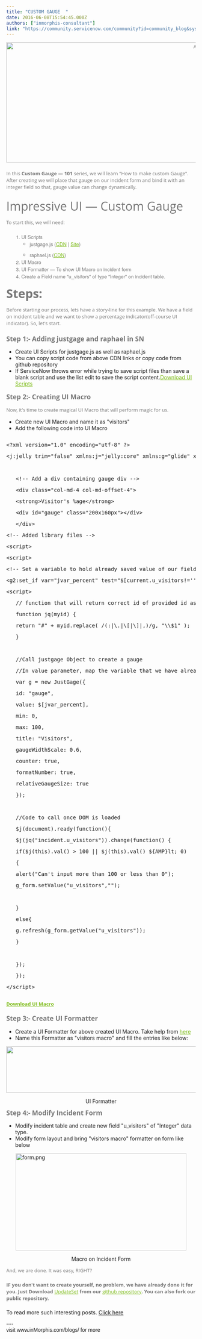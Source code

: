 ```yaml
---
title: "CUSTOM GAUGE  "
date: 2016-06-08T15:54:45.000Z
authors: ["inmorphis-consultant"]
link: "https://community.servicenow.com/community?id=community_blog&sys_id=4c2ee26ddbd0dbc01dcaf3231f961921"
---
```

<p style="margin-bottom: 20px; color: #777777; font-size: 13px; font-family: 'Open Sans', 'Helvetica Neue', Arial; text-align: center;"><img  alt="Animation.png" class="image-3 jive-image" height="319" src="d149c8c2db1c1304b322f4621f961924.iix" style="height: 319px; width: 1069.08px;" width="1070"/></p><p style="margin-bottom: 20px; color: #777777; font-size: 13px; font-family: 'Open Sans', 'Helvetica Neue', Arial;">In this <strong>Custom Gauge — 101</strong> series, we will learn "How to make custom Gauge". After creating we will place that gauge on our incident form and bind it with an integer field so that, gauge value can change dynamically.</p><h2 style="margin-top: 10px; margin-bottom: 10px; font-family: 'Open Sans', 'Helvetica Neue', Arial; font-weight: normal; color: #777777; font-size: 32px; text-align: left;">Impressive UI — Custom Gauge</h2><p style="margin-bottom: 20px; color: #777777; font-size: 13px; font-family: 'Open Sans', 'Helvetica Neue', Arial;">To start this, we will need:</p><ol style="margin-left: 18px; color: #777777; font-family: 'Helvetica Neue', Helvetica, Arial, sans-serif; font-size: 13px;"><li>UI Scripts<ul><li style="margin-bottom: 10px;">justgage.js (<a title="dn.jsdelivr.net/justgage/1.0.1/justgage.min.js" href="https://cdn.jsdelivr.net/justgage/1.0.1/justgage.min.js" style="color: #7dbb18;">CDN</a> | <a title="stgage.com/" href="http://justgage.com/" style="color: #7dbb18;">Site</a>)</li><li>raphael.js (<a title="dn.jsdelivr.net/raphael/2.1.4/raphael-min.js" href="https://cdn.jsdelivr.net/raphael/2.1.4/raphael-min.js" style="color: #7dbb18;">CDN</a>)</li></ul></li><li>UI Macro</li><li>UI Formatter — To show UI Macro on incident form</li><li>Create a Field name "u_visitors" of type "Integer" on incident table.</li></ol><p></p><h2 style="margin-top: 10px; margin-bottom: 10px; font-family: 'Open Sans', 'Helvetica Neue', Arial; font-weight: normal; color: #777777; font-size: 32px;"><strong>Steps:</strong></h2><p style="margin-bottom: 20px; color: #777777; font-size: 13px; font-family: 'Open Sans', 'Helvetica Neue', Arial;">Before starting our process, lets have a story-line for this example. We have a field on incident table and we want to show a percentage indicator(off-course UI indicator). So, let's start.</p><h4 style="margin-top: 10px; margin-bottom: 10px; font-family: 'Open Sans', 'Helvetica Neue', Arial; font-weight: normal; color: #777777; font-size: 17.5px;"><strong>Step 1:- Adding justgage and raphael in SN</strong></h4><ul><li>Create UI Scripts for justgage.js as well as raphael.js</li><li>You can copy script code from above CDN links or copy code from github repository</li><li>If ServiceNow throws error while trying to save script files than save a blank script and use the list edit to save the script content.<a title="ithub.com/inMorphis-Softwares/Codes/tree/master/gage/UI%20Scripts" href="https://github.com/inMorphis-Softwares/Codes/tree/master/gage/UI%20Scripts" style="color: #7dbb18;">Download UI Scripts</a></li></ul><h4 style="margin-top: 10px; margin-bottom: 10px; font-family: 'Open Sans', 'Helvetica Neue', Arial; font-weight: normal; color: #777777; font-size: 17.5px;"><strong>Step 2:- Creating UI Macro</strong></h4><p><span style="margin-bottom: 20px; color: #777777; font-size: 13px; font-family: 'Open Sans', 'Helvetica Neue', Arial;">Now, it's time to create magical UI Macro that will perform magic for us.</span></p><ul><li>Create new UI Macro and name it as "visitors"</li><li>Add the following code into UI Macro</li></ul><pre __default_attr="xml" __jive_macro_name="code" class="jive_macro_code _jivemacro_uid_14653824598741917 jive_text_macro" data-renderedposition="1010.953125_8_1192_864" jivemacro_uid="_14653824598741917"><p>&lt;?xml version="1.0" encoding="utf-8" ?&gt;</p><p>&lt;j:jelly trim="false" xmlns:j="jelly:core" xmlns:g="glide" xmlns:j2="null" xmlns:g2="null"&gt;</p><p>   </p><p>   &lt;!-- Add a div containing gauge div --&gt;</p><p>   &lt;div class="col-md-4 col-md-offset-4"&gt;</p><p>   &lt;strong&gt;Visitor's %age&lt;/strong&gt;</p><p>   &lt;div id="gauge" class="200x160px"&gt;&lt;/div&gt;</p><p>   &lt;/div&gt;</p><p>&lt;!-- Added library files --&gt;</p><p>&lt;script&gt;</p><p>&lt;script&gt;</p><p></p><p>&lt;!-- Set a variable to hold already saved value of our field --&gt;</p><p>&lt;g2:set_if var="jvar_percent" test="$[current.u_visitors!='']" true="$[current.u_visitors]" false="0" /&gt;</p><p></p><p></p><p>&lt;script&gt;</p><p></p><p>   // function that will return correct id of provided id as id may contain . or any other escape character   </p><p>   function jq(myid) { </p><p>   return "#" + myid.replace( /(:|\.|\[|\]|,)/g, "\\$1" );</p><p>   }</p><p>   </p><p>   //Call justgage Object to create a gauge</p><p>   //In value parameter, map the variable that we have already set in jelly</p><p>   var g = new JustGage({</p><p>   id: "gauge",</p><p>   value: $[jvar_percent],</p><p>   min: 0,</p><p>   max: 100,</p><p>   title: "Visitors",</p><p>   gaugeWidthScale: 0.6,</p><p>   counter: true,</p><p>   formatNumber: true,</p><p>   relativeGaugeSize: true</p><p>   });</p><p>   </p><p>   //Code to call once DOM is loaded </p><p>   $j(document).ready(function(){</p><p>   $j(jq("incident.u_visitors")).change(function() {</p><p>   if($j(this).val() &gt; 100 || $j(this).val() ${AMP}lt; 0)</p><p>   {</p><p>   alert("Can't input more than 100 or less than 0");</p><p>   g_form.setValue("u_visitors","");</p><p>     </p><p>   }</p><p>   else{</p><p>   g.refresh(g_form.getValue("u_visitors"));</p><p>   }</p><p>     </p><p>   });</p><p>   });</p><p>&lt;/script&gt;</p><p></p></pre><p></p><p><span style="color: #777777; font-size: 17.5px; font-family: 'Open Sans', 'Helvetica Neue', Arial; line-height: 1.5; margin-bottom: 20px;"><strong><a title="ithub.com/inMorphis-Softwares/Codes/blob/master/gage/UI%20Macro/visitors.xml" href="https://github.com/inMorphis-Softwares/Codes/blob/master/gage/UI%20Macro/visitors.xml" style="color: #7dbb18; font-family: 'Open Sans', 'Helvetica Neue', Arial; font-size: 13px;">Download UI Macro</a></strong></span></p><p></p><p><span style="margin-bottom: 20px;"><a class="unlinked" style="color: #7dbb18;"><span style="color: #777777; font-family: 'Open Sans', 'Helvetica Neue', Arial; font-size: 17.5px; line-height: 1.5;"><strong>Step 3:- Create UI Formatter</strong></span></a></span></p><ul><li>Create a UI Formatter for above created UI Macro. Take help from <a title="ki.servicenow.com/index.php?title=Creating_a_Formatter#Creating_a_Formatter" href="http://wiki.servicenow.com/index.php?title=Creating_a_Formatter#Creating_a_Formatter" style="color: #7dbb18;">here</a></li><li>Name this Formatter as "visitors macro" and fill the entries like below:</li></ul><p style="text-align: center;"><img   alt="formatter.png" class="image-1 jive-image" height="123" src="428f6f39db98dfc0b322f4621f9619a2.iix" style="height: 123px; width: 1085.61px;" width="1086"/></p><center>UI Formatter</center><h4 style="margin-top: 10px; margin-bottom: 10px; font-family: 'Open Sans', 'Helvetica Neue', Arial; font-weight: normal; color: #777777; font-size: 17.5px;"><strong>Step 4:- Modify Incident Form</strong></h4><ul><li>Modify incident table and create new field "u_visitors" of "Integer" data type.</li><li>Modify form layout and bring "visitors macro" formatter on form like below</li></ul><p><img   alt="form.png" class="image-2 jive-image" height="258" src="e0abc10edb5413043eb27a9e0f961911.iix" style="display: block; margin-left: auto; margin-right: auto; height: 258px; width: 454.432px;" width="454"/></p><center>Macro on Incident Form</center><p style="margin-bottom: 20px; color: #777777; font-size: 13px; font-family: 'Open Sans', 'Helvetica Neue', Arial;">And, we are done. It was easy, RIGHT?</p><p style="margin-bottom: 20px; color: #777777; font-size: 13px; font-family: 'Open Sans', 'Helvetica Neue', Arial;"><strong>IF you don't want to create yourself, no problem, we have already done it for you. Just Download <a title="ithub.com/inMorphis-Softwares/Codes/blob/master/gage/UpdateSet/gage.xml" href="https://github.com/inMorphis-Softwares/Codes/blob/master/gage/UpdateSet/gage.xml" style="color: #7dbb18; font-weight: normal;">UpdateSet</a> from our <a title="ithub.com/inMorphis-Softwares/Codes/tree/master/gage" href="https://github.com/inMorphis-Softwares/Codes/tree/master/gage" style="color: #7dbb18; font-weight: normal;">github repository</a>. You can also fork our public repository.</strong></p><p style="font-weight: inherit; font-style: inherit; font-family: inherit; color: #666666;"></p><p style="font-weight: inherit; font-style: inherit; font-family: inherit;">To read more such interesting posts. <a title="morphis.com/blogs/" href="http://inmorphis.com/blogs/">Click here</a></p><p style="font-weight: inherit; font-style: inherit; font-family: inherit;"></p><p class="user-signature" style="font-family: arial, sans-serif;">---- <br/>visit www.inMorphis.com/blogs/ for more</p><center></center>